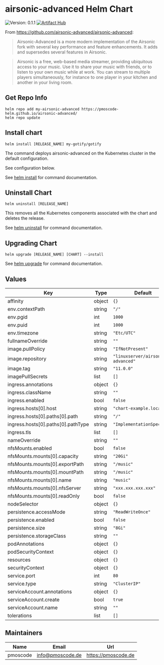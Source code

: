 # airsonic-advanced Helm Chart
![Version: 0.1.1](https://img.shields.io/badge/Version-0.1.1-informational?style=flat-square)
[![Artifact Hub](https://img.shields.io/endpoint?url=https://artifacthub.io/badge/repository/airsonic-advanced)](https://artifacthub.io/packages/search?repo=airsonic-advanced)

From https://github.com/airsonic-advanced/airsonic-advanced:
> Airsonic-Advanced is a more modern implementation of the Airsonic fork with several key performance and feature enhancements. It adds and supersedes several features in Airsonic.

> Airsonic is a free, web-based media streamer, providing ubiquitous access to your music. Use it to share your music with friends, or to listen to your own music while at work. You can stream to multiple players simultaneously, for instance to one player in your kitchen and another in your living room.

## Get Repo Info

    helm repo add my-airsonic-advanced https://pmoscode-helm.github.io/airsonic-advanced/
    helm repo update

## Install chart

    helm install [RELEASE_NAME] my-gotify/gotify

The command deploys airsonic-advanced on the Kubernetes cluster in the default configuration.

See configuration below.

See [helm install](https://helm.sh/docs/helm/helm_install/) for command documentation.

## Uninstall Chart

    helm uninstall [RELEASE_NAME]

This removes all the Kubernetes components associated with the chart and deletes the release.

See [helm uninstall](https://helm.sh/docs/helm/helm_uninstall/) for command documentation.

## Upgrading Chart

    helm upgrade [RELEASE_NAME] [CHART] --install

See [helm upgrade](https://helm.sh/docs/helm/helm_upgrade/) for command documentation.

## Values

| Key | Type | Default | Description |
|-----|------|---------|-------------|
| affinity | object | `{}` |  |
| env.contextPath | string | `"/"` |  |
| env.pgid | int | `1000` |  |
| env.puid | int | `1000` |  |
| env.timezone | string | `"Etc/UTC"` |  |
| fullnameOverride | string | `""` |  |
| image.pullPolicy | string | `"IfNotPresent"` |  |
| image.repository | string | `"linuxserver/airsonic-advanced"` |  |
| image.tag | string | `"11.0.0"` |  |
| imagePullSecrets | list | `[]` |  |
| ingress.annotations | object | `{}` |  |
| ingress.className | string | `""` |  |
| ingress.enabled | bool | `false` |  |
| ingress.hosts[0].host | string | `"chart-example.local"` |  |
| ingress.hosts[0].paths[0].path | string | `"/"` |  |
| ingress.hosts[0].paths[0].pathType | string | `"ImplementationSpecific"` |  |
| ingress.tls | list | `[]` |  |
| nameOverride | string | `""` |  |
| nfsMounts.enabled | bool | `false` |  |
| nfsMounts.mounts[0].capacity | string | `"20Gi"` |  |
| nfsMounts.mounts[0].exportPath | string | `"/music"` |  |
| nfsMounts.mounts[0].mountPath | string | `"/music"` |  |
| nfsMounts.mounts[0].name | string | `"music"` |  |
| nfsMounts.mounts[0].nfsServer | string | `"xxx.xxx.xxx.xxx"` |  |
| nfsMounts.mounts[0].readOnly | bool | `false` |  |
| nodeSelector | object | `{}` |  |
| persistence.accessMode | string | `"ReadWriteOnce"` |  |
| persistence.enabled | bool | `false` |  |
| persistence.size | string | `"8Gi"` |  |
| persistence.storageClass | string | `""` |  |
| podAnnotations | object | `{}` |  |
| podSecurityContext | object | `{}` |  |
| resources | object | `{}` |  |
| securityContext | object | `{}` |  |
| service.port | int | `80` |  |
| service.type | string | `"ClusterIP"` |  |
| serviceAccount.annotations | object | `{}` |  |
| serviceAccount.create | bool | `true` |  |
| serviceAccount.name | string | `""` |  |
| tolerations | list | `[]` |  |

## Maintainers

| Name | Email | Url |
| ---- | ------ | --- |
| pmoscode | <info@pmoscode.de> | <https://pmoscode.de> |
